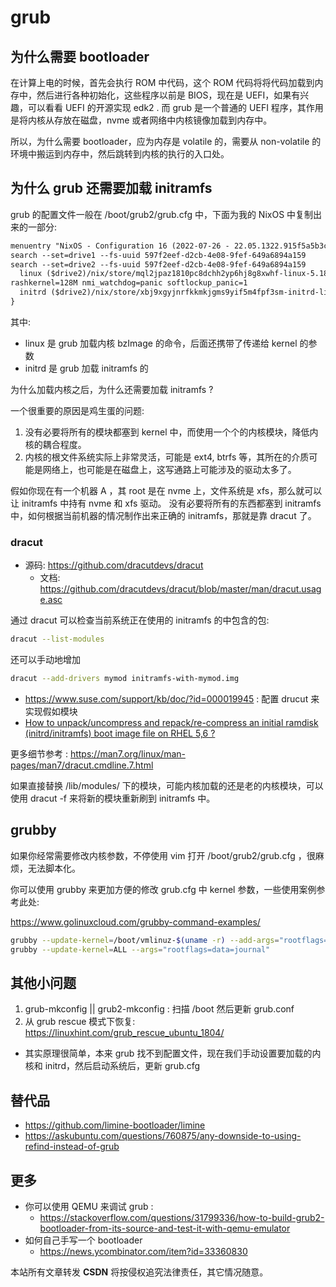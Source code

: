 # grub

## 为什么需要 bootloader
在计算上电的时候，首先会执行 ROM 中代码，这个 ROM 代码将将代码加载到内存中，然后进行各种初始化，这些程序以前是 BIOS，现在是 UEFI，如果有兴趣，可以看看 UEFI 的开源实现 edk2 .
而 grub 是一个普通的 UEFI 程序，其作用是将内核从存放在磁盘，nvme 或者网络中内核镜像加载到内存中。

所以，为什么需要 bootloader，应为内存是 volatile 的，需要从 non-volatile 的环境中搬运到内存中，然后跳转到内核的执行的入口处。

## 为什么 grub 还需要加载 initramfs
grub 的配置文件一般在 /boot/grub2/grub.cfg 中，下面为我的 NixOS 中复制出来的一部分:
```txt
menuentry "NixOS - Configuration 16 (2022-07-26 - 22.05.1322.915f5a5b3cc)" --class nixos {
search --set=drive1 --fs-uuid 597f2eef-d2cb-4e08-9fef-649a6894a159
search --set=drive2 --fs-uuid 597f2eef-d2cb-4e08-9fef-649a6894a159
  linux ($drive2)/nix/store/mql2jpaz1810pc8dchh2yp6hj8g8xwhf-linux-5.18.6/bzImage init=/nix/store/2fpn5g4nrmlydvq6rmfz2ap7b3r6d1dl-nixos-system-nixos-22.05.1322.915f5a5b3cc/init loglevel=4 c
rashkernel=128M nmi_watchdog=panic softlockup_panic=1
  initrd ($drive2)/nix/store/xbj9xgyjnrfkkmkjgms9yif5m4fpf3sm-initrd-linux-5.18.6/initrd
}
```
其中:
- linux 是 grub 加载内核 bzImage 的命令，后面还携带了传递给 kernel 的参数
- initrd 是 grub 加载 initramfs 的

为什么加载内核之后，为什么还需要加载 initramfs ?

一个很重要的原因是鸡生蛋的问题:
1. 没有必要将所有的模块都塞到 kernel 中，而使用一个个的内核模块，降低内核的耦合程度。
2. 内核的根文件系统实际上非常灵活，可能是 ext4, btrfs 等，其所在的介质可能是网络上，也可能是在磁盘上，这写通路上可能涉及的驱动太多了。

假如你现在有一个机器 A ，其 root 是在 nvme 上，文件系统是 xfs，那么就可以让 initramfs 中持有 nvme 和 xfs 驱动。
没有必要将所有的东西都塞到 initramfs 中，如何根据当前机器的情况制作出来正确的 initramfs，那就是靠 dracut 了。

### dracut
- 源码: https://github.com/dracutdevs/dracut
  - 文档: https://github.com/dracutdevs/dracut/blob/master/man/dracut.usage.asc

通过 dracut 可以检查当前系统正在使用的 initramfs 的中包含的包:
```sh
dracut --list-modules
```

还可以手动地增加
```sh
dracut --add-drivers mymod initramfs-with-mymod.img
```

- https://www.suse.com/support/kb/doc/?id=000019945 : 配置 drucut 来实现假如模块
- [How to unpack/uncompress and repack/re-compress an initial ramdisk (initrd/initramfs) boot image file on RHEL 5,6 ?](https://access.redhat.com/solutions/24029)

更多细节参考 : https://man7.org/linux/man-pages/man7/dracut.cmdline.7.html

如果直接替换 /lib/modules/ 下的模块，可能内核加载的还是老的内核模块，可以使用 dracut -f 来将新的模块重新刷到 initramfs 中。

## grubby
如果你经常需要修改内核参数，不停使用 vim 打开 /boot/grub2/grub.cfg ，很麻烦，无法脚本化。

你可以使用 grubby 来更加方便的修改 grub.cfg 中 kernel 参数，一些使用案例参考此处:

https://www.golinuxcloud.com/grubby-command-examples/

```sh
grubby --update-kernel=/boot/vmlinuz-$(uname -r) --add-args="rootflags=data=journal"
grubby --update-kernel=ALL --args="rootflags=data=journal"
```

## 其他小问题
1. grub-mkconfig || grub2-mkconfig : 扫描 /boot 然后更新 grub.conf
2. 从 grub rescue 模式下恢复: https://linuxhint.com/grub_rescue_ubuntu_1804/
  - 其实原理很简单，本来 grub 找不到配置文件，现在我们手动设置要加载的内核和 initrd，然后启动系统后，更新 grub.cfg

## 替代品
- https://github.com/limine-bootloader/limine
- https://askubuntu.com/questions/760875/any-downside-to-using-refind-instead-of-grub

## 更多
- 你可以使用 QEMU 来调试 grub :
  - https://stackoverflow.com/questions/31799336/how-to-build-grub2-bootloader-from-its-source-and-test-it-with-qemu-emulator
- 如何自己手写一个 bootloader
  - https://news.ycombinator.com/item?id=33360830
  <!-- 这个整理一下 /home/martins3/core/vn/kernel/bootloader/ -->
  <!-- @todo 这个链接下存在好几个关于如何启动的 https://github.com/codecrafters-io/build-your-own-x#build-your-own-operating-system -->

[^1]: https://askubuntu.com/questions/1288580/sudo-grub2-mkconfig-command-not-found

<script src="https://giscus.app/client.js"
        data-repo="martins3/martins3.github.io"
        data-repo-id="MDEwOlJlcG9zaXRvcnkyOTc4MjA0MDg="
        data-category="Show and tell"
        data-category-id="MDE4OkRpc2N1c3Npb25DYXRlZ29yeTMyMDMzNjY4"
        data-mapping="pathname"
        data-reactions-enabled="1"
        data-emit-metadata="0"
        data-theme="light"
        data-lang="zh-CN"
        crossorigin="anonymous"
        async>
</script>

本站所有文章转发 **CSDN** 将按侵权追究法律责任，其它情况随意。
